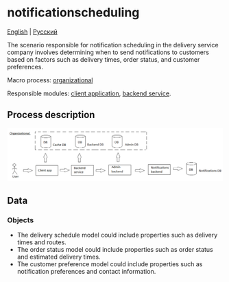 # notificationscheduling

[English](notificationscheduling.md) | [Русский](notificationscheduling.ru.md)

The scenario responsible for notification scheduling in the delivery service company involves determining when to send notifications to customers based on factors such as delivery times, order status, and customer preferences. 

Macro process: [organizational](../../macroprocesses/organizational.md)

Responsible modules: [client application](../../frontend/managerclient.md), [backend service](../../backend/managerbackend.md).

## Process description

![organizational_overall](../../img/organizational_overall.png)

## Data 

### Objects 

- The delivery schedule model could include properties such as delivery times and routes. 
- The order status model could include properties such as order status and estimated delivery times. 
- The customer preference model could include properties such as notification preferences and contact information.
